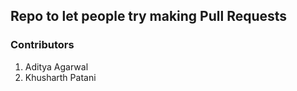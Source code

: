 ## Repo to let people try making Pull Requests

### Contributors

1. Aditya Agarwal
1. Khusharth Patani

